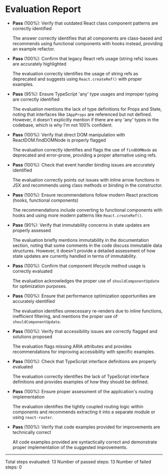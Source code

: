 # Evaluation Report

- **Pass** (100%): Verify that outdated React class component patterns are correctly identified
  
  The answer correctly identifies that all components are class-based and recommends using functional components with hooks instead, providing an example refactor.

- **Pass** (100%): Confirm that legacy React refs usage (string refs) issues are accurately highlighted
  
  The evaluation correctly identifies the usage of string refs as deprecated and suggests using `React.createRef()` with proper examples.

- **Pass** (95%): Ensure TypeScript 'any' type usages and improper typing are correctly identified
  
  The evaluation mentions the lack of type definitions for Props and State, noting that interfaces like `IAppProps` are referenced but not defined. However, it doesn't explicitly mention if there are any 'any' types in the codebase, which is why I'm not 100% confident.

- **Pass** (100%): Verify that direct DOM manipulation with ReactDOM.findDOMNode is properly flagged
  
  The evaluation correctly identifies and flags the use of `findDOMNode` as deprecated and error-prone, providing a proper alternative using refs.

- **Pass** (100%): Check that event handler binding issues are accurately identified
  
  The evaluation correctly points out issues with inline arrow functions in JSX and recommends using class methods or binding in the constructor.

- **Pass** (100%): Ensure recommendations follow modern React practices (hooks, functional components)
  
  The recommendations include converting to functional components with hooks and using more modern patterns like `React.createRef()`.

- **Pass** (90%): Verify that immutability concerns in state updates are properly assessed
  
  The evaluation briefly mentions immutability in the documentation section, noting that some comments in the code discuss immutable data structures. However, it doesn't provide a detailed assessment of how state updates are currently handled in terms of immutability.

- **Pass** (100%): Confirm that component lifecycle method usage is correctly evaluated
  
  The evaluation acknowledges the proper use of `shouldComponentUpdate` for optimization purposes.

- **Pass** (100%): Ensure that performance optimization opportunities are accurately identified
  
  The evaluation identifies unnecessary re-renders due to inline functions, inefficient filtering, and mentions the proper use of `shouldComponentUpdate`.

- **Pass** (100%): Verify that accessibility issues are correctly flagged and solutions proposed
  
  The evaluation flags missing ARIA attributes and provides recommendations for improving accessibility with specific examples.

- **Pass** (100%): Check that TypeScript interface definitions are properly evaluated
  
  The evaluation correctly identifies the lack of TypeScript interface definitions and provides examples of how they should be defined.

- **Pass** (100%): Ensure proper assessment of the application's routing implementation
  
  The evaluation identifies the tightly coupled routing logic within components and recommends extracting it into a separate module or using `react-router`.

- **Pass** (100%): Verify that code examples provided for improvements are technically correct
  
  All code examples provided are syntactically correct and demonstrate proper implementation of the suggested improvements.

---

Total steps evaluated: 13
Number of passed steps: 13
Number of failed steps: 0